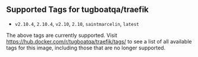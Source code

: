 ## Supported Tags for tugboatqa/traefik

* `v2.10.4`, `2.10.4`, `v2.10`, `2.10`, `saintmarcelin`, `latest`

The above tags are currently supported. Visit https://hub.docker.com/r/tugboatqa/traefik/tags/ to see a list of all available tags for this image, including those that are no longer supported.

